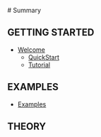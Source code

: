 ‌# Summary​

## GETTING STARTED

* [Welcome](README.md)
    * [QuickStart](quickstart.md)
    * [Tutorial](tutorial.md)
    
## EXAMPLES

* [Examples](another-page.md)

## THEORY

